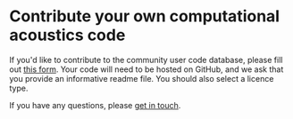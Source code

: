 # Contribute your own computational acoustics code

If you'd like to contribute to the community user code database, please fill out [this form](https://docs.google.com/forms/d/1myQkqaE1XZ4Is2QjG_UUdrtwRAME4DAYu-w8knMzc14). Your code will need to be hosted on GitHub, and we ask that you provide an informative readme file. You should also select a licence type.

If you have any questions, please [get in touch](mailto:ukan.ca.knowledgebase@gmail.com).